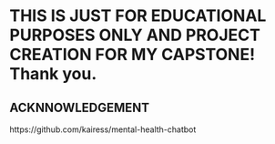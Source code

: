 <h1>THIS IS JUST FOR EDUCATIONAL PURPOSES ONLY AND PROJECT CREATION FOR MY CAPSTONE! Thank you.</h1>

<h2>ACKNNOWLEDGEMENT</h2>
<p>https://github.com/kairess/mental-health-chatbot</p>
